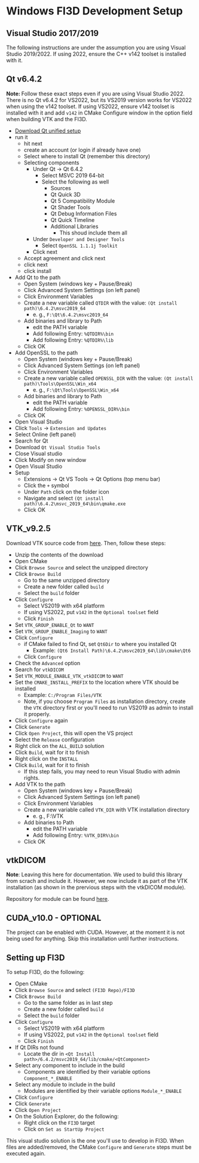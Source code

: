 # Windows FI3D Development Setup

## Visual Studio 2017/2019

The following instructions are under the assumption you are using Visual Studio 2019/2022. If using 2022, ensure the C++ v142 toolset is installed with it.

## Qt v6.4.2

<b>Note: </b>Follow these exact steps even if you are using Visual Studio 2022. There is no Qt v6.4.2 for VS2022, but its VS2019 version works for VS2022 when using the v142 toolset. If using VS2022, ensure v142 toolset is installed with it and add `v142` in CMake Configure window in the option field when building VTK and the FI3D.

* [Download Qt unified setup](https://www.qt.io/download)
* run it
  * hit next
  * create an account (or login if already have one)
  * Select where to install Qt (remember this directory)
  * Selecting components
    * Under Qt -> Qt 6.4.2
      * Select MSVC 2019 64-bit
      * Select the following as well
        * Sources
        * Qt Quick 3D
        * Qt 5 Compatibility Module
        * Qt Shader Tools
        * Qt Debug Information Files
        * Qt Quick Timeline
        * Additional Libraries
          * This shoud include them all  
    * Under `Developer and Designer Tools`
      * Select `OpenSSL 1.1.1j Toolkit`
    * Click next
  * Accept agreement and click next
  * click next
  * click install
* Add Qt to the path
  * Open System (windows key + Pause/Break)
  * Click Advanced System Settings (on left panel)
  * Click Environment Variables
  * Create a new variable called `QTDIR` with the value: `(Qt install path)\6.4.2\msvc2019_64`
    * e. g., `F:\Qt\6.4.2\msvc2019_64`
  * Add binaries and library to Path
    * edit the PATH variable
    * Add following Entry: `%QTDIR%\bin`
    * Add following Entry: `%QTDIR%\lib`
  * Click OK
* Add OpenSSL to the path
  * Open System (windows key + Pause/Break)
  * Click Advanced System Settings (on left panel)
  * Click Environment Variables
  * Create a new variable called `OPENSSL_DIR` with the value: `(Qt install path)\Tools\OpenSSL\Win_x64`
    * e. g., `F:\Qt\Tools\OpenSSL\Win_x64`
  * Add binaries and library to Path
    * edit the PATH variable
    * Add following Entry: `%OPENSSL_DIR%\bin`
  * Click OK
* Open Visual Studio
* Click `Tools` -> `Extension and Updates`
* Select Online (left panel)
* Search for Qt
* Download `Qt Visual Studio Tools`
* Close Visual studio
* Click Modify on new window
* Open Visual Studio
* Setup
  * Extensions -> Qt VS Tools -> Qt Options (top menu bar)
  * Click the `+` symbol
  * Under `Path` click on the folder icon
  * Navigate and select `(Qt install path)\6.4.2\msvc_2019_64\bin\qmake.exe`
  * Click OK

## VTK_v9.2.5

Download VTK source code from [here](https://www.vtk.org/download/). Then, follow these steps:

* Unzip the contents of the download
* Open CMake
* Click `Browse Source` and select the unzipped directory
* Click `Browse Build`
  * Go to the same unzipped directory
  * Create a new folder called `build`
  * Select the `build` folder
* Click `Configure`
  * Select VS2019 with x64 platform
  * If using VS2022, put `v142` in the `Optional toolset` field
  * Click `Finish`
* Set `VTK_GROUP_ENABLE_Qt` to `WANT`
* Set `VTK_GROUP_ENABLE_Imaging` to `WANT`
* Click `Configure`
  * if CMake failed to find Qt, set `Qt6Dir` to where you installed Qt
    * Example: `(Qt6 Install Path)\6.4.2\msvc2019_64\lib\cmake\Qt6`
  * Click `Configure`
* Check the `Advanced` option
* Search for `vtkDICOM`
* Set `VTK_MODULE_ENABLE_VTK_vtkDICOM` to `WANT`
* Set the `CMAKE_INSTALL_PREFIX` to the location where VTK should be installed
  * Example: `C:/Program Files/VTK`
  * Note, if you choose `Program Files` as installation directory, create the `VTK` directory first or you'll need to run VS2019 as admin to install it properly.
* Click `Configure` again
* Click `Generate`
* Click `Open Project`, this will open the VS project
* Select the `Release` configuration
* Right click on the `ALL_BUILD` solution
* Click `Build`, wait for it to finish
* Right click on the `INSTALL`
* Click `Build`, wait for it to finish
  * If this step fails, you may need to reun Visual Studio with admin rights.
* Add VTK to the path
  * Open System (windows key + Pause/Break)
  * Click Advanced System Settings (on left panel)
  * Click Environment Variables
  * Create a new variable called `VTK_DIR` with VTK installation directory
    * e. g., F:\VTK
  * Add binaries to Path
    * edit the PATH variable
    * Add following Entry: `%VTK_DIR%\bin`
  * Click OK

## vtkDICOM
<b>Note</b>: Leaving this here for documentation. We used to build this library from scrach and include it. However, we now include it as part of the VTK installation (as shown in the prervious steps with the vtkDICOM module).

Repository for module can be found [here](https://github.com/dgobbi/vtk-dicom).

## CUDA_v10.0 - OPTIONAL

The project can be enabled with CUDA. However, at the moment it is not being used for anything. Skip this installation until further instructions.

## Setting up FI3D

To setup FI3D, do the following:

* Open CMake
* Click `Browse Source` and select `(FI3D Repo)/FI3D`
* Click `Browse Build`
  * Go to the same folder as in last step
  * Create a new folder called `build`
  * Select the `build` folder
* Click `Configure`
  * Select VS2019 with x64 platform
  * If using VS2022, put `v142` in the `Optional toolset` field
  * Click `Finish`
* If Qt DIRs not found
  * Locate the dir in `<Qt Install path>/6.4.2/msvc2019_64/lib/cmake/<QtComponent>`
* Select any component to include in the build
  * Components are identified by their variable options `Component_*_ENABLE`
* Select any module to include in the build
  * Modules are identified by their variable options `Module_*_ENABLE`
* Click `Configure`
* Click `Generate`
* Click `Open Project`
* On the Solution Explorer, do the following:
  * Right click on the `FI3D` target
  * Click on `Set as StartUp Project`

This visual studio solution is the one you'll use to develop in FI3D. When files are added/removed, the CMake `Configure` and `Generate` steps must be executed again.

